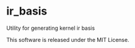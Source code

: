 # ir_basis
Utility for generating kernel ir basis

This software is released under the MIT License.
